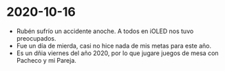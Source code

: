 # 2020-10-16

- Rubén sufrío un accidente anoche. A todos en iOLED nos tuvo preocupados.
- Fue un día de mierda, casi no hice nada de mis metas para este año.
- Es un dñia viernes del año 2020, por lo que jugare juegos de mesa con Pacheco y mi Pareja. 